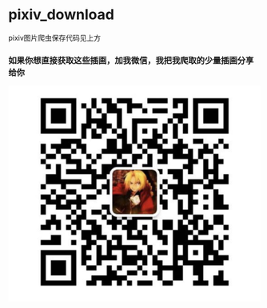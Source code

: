 # pixiv_download
pixiv图片爬虫保存代码见上方

### 如果你想直接获取这些插画，加我微信，我把我爬取的少量插画分享给你

![公众号](https://github.com/Brucepk/pk.github.io/blob/master/%E5%BE%AE%E4%BF%A12%E5%8F%B7pk2pk%E5%93%A5.png)
